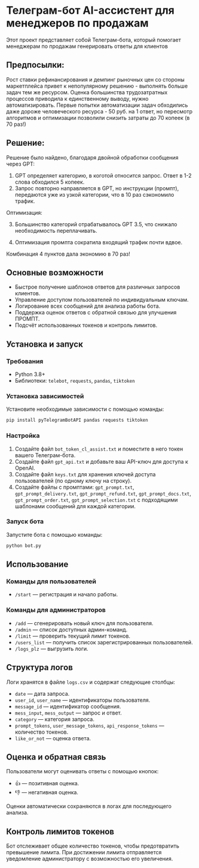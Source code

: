 # Телеграм-бот AI-ассистент для менеджеров по продажам

Этот проект представляет собой Телеграм-бота, который помогает менеджерам по продажам генерировать ответы для клиентов

Предпосылки:
---------
Рост ставки рефинансирования и демпинг рыночных цен со стороны маркетплейса привет к непопулярному решению - выполнять больше задач тем же ресурсом.
Оценка большинства трудозатратных процессов приводила к единственному выводу, нужно автоматизировать. Первые попытки автоматизации задач обходились даже дороже человеческого ресурса - 50 руб. на 1 ответ, но пересмотр алгоритмов и оптимизации позволили снизить затраты до 70 копеек (в 70 раз!)

Решение:
---------
Решение было найдено, благодаря двойной обработки сообщения через GPT:
1. GPT определяет категорию, в коготой относится запрос. Ответ в 1-2 слова обходился 5 копеек.
2. Запрос повторно направляется в GPT, но инструкции (промпт), передаются уже из узкой категории, что в 10 раз сэкономило трафик.

Оптимизация:

3. Большинство категорий отрабатывалось GPT 3.5, что снижало необходимость переплачивать.
   
5. Оптимизация промпта сократила входящий трафик почти вдвое.

Комбинация 4 пунктов дала экономию в 70 раз!

## Основные возможности
- Быстрое получение шаблонов ответов для различных запросов клиентов.
- Управление доступом пользователей по индивидуальным ключам.
- Логирование всех сообщений для анализа работы бота.
- Поддержка оценок ответов с обратной связью для улучшения ПРОМПТ.
- Подсчёт использованных токенов и контроль лимитов.

## Установка и запуск

### Требования
- Python 3.8+
- Библиотеки: `telebot`, `requests`, `pandas`, `tiktoken`

### Установка зависимостей
Установите необходимые зависимости с помощью команды:
```bash
pip install pyTelegramBotAPI pandas requests tiktoken
```

### Настройка
1. Создайте файл `bot_token_cl_assist.txt` и поместите в него токен вашего Телеграм-бота.
2. Создайте файл `gpt_api.txt` и добавьте ваш API-ключ для доступа к OpenAI.
3. Создайте файл `keys.txt` для хранения ключей доступа пользователей (по одному ключу на строку).
4. Создайте файлы с промптами: `gpt_prompt.txt`, `gpt_prompt_delivery.txt`, `gpt_prompt_refund.txt`, `gpt_prompt_docs.txt`, `gpt_prompt_order.txt`, `gpt_prompt_selection.txt` с подходящими шаблонами сообщений для каждой категории.

### Запуск бота
Запустите бота с помощью команды:
```bash
python bot.py
```

## Использование
### Команды для пользователей
- `/start` — регистрация и начало работы.

### Команды для администраторов
- `/add` — сгенерировать новый ключ для пользователя.
- `/admin` — список доступных админ-команд.
- `/limit` — проверить текущий лимит токенов.
- `/users_list` — получить список зарегистрированных пользователей.
- `/logs_plz` — выгрузить логи.

## Структура логов
Логи хранятся в файле `logs.csv` и содержат следующие столбцы:
- `date` — дата запроса.
- `user_id`, `user_name` — идентификаторы пользователя.
- `message_id` — идентификатор сообщения.
- `mess_input`, `mess_output` — запрос и ответ.
- `category` — категория запроса.
- `prompt_tokens`, `user_message_tokens`, `api_response_tokens` — количество токенов.
- `like_or_not` — оценка ответа.

## Оценка и обратная связь
Пользователи могут оценивать ответы с помощью кнопок:
- 👍 — позитивная оценка.
- 👎 — негативная оценка.

Оценки автоматически сохраняются в логах для последующего анализа.

## Контроль лимитов токенов
Бот отслеживает общее количество токенов, чтобы предотвратить превышение лимита. При достижении лимита отправляется уведомление администратору с возможностью его увеличения.
